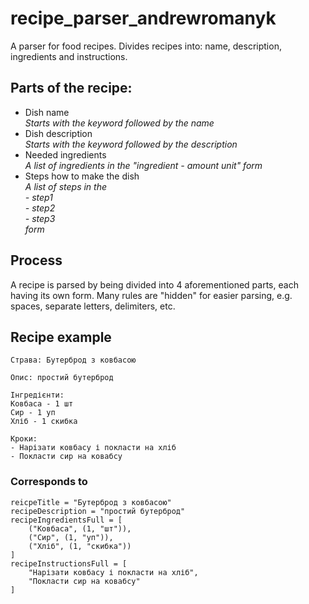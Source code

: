 # recipe_parser_andrewromanyk

A parser for food recipes. Divides recipes into: name, description, ingredients and instructions.

## Parts of the recipe:
- Dish name <br>
*Starts with the keyword followed by the name*
- Dish description<br>
*Starts with the keyword followed by the description*
- Needed ingredients<br>
*A list of ingredients in the "ingredient - amount unit" form*
- Steps how to make the dish<br>
*A list of steps in the
<br>- step1
<br>- step2
<br>- step3
<br> form*

## Process
A recipe is parsed by being divided into 4 aforementioned parts, each having its own form.
Many rules are "hidden" for easier parsing, e.g. spaces, separate letters, delimiters, etc.

## Recipe example
```
Страва: Бутерброд з ковбасою

Опис: простий бутерброд

Інгредієнти:
Ковбаса - 1 шт
Сир - 1 уп
Хліб - 1 скибка

Кроки:
- Нарізати ковбасу і покласти на хліб
- Покласти сир на ковабсу
```
### Corresponds to

```
reicpeTitle = "Бутерброд з ковбасою"
recipeDescription = "простий бутерброд"
recipeIngredientsFull = [
    ("Ковбаса", (1, "шт")),
    ("Сир", (1, "уп")),
    ("Хліб", (1, "скибка"))
]
recipeInstructionsFull = [
    "Нарізати ковбасу і покласти на хліб",
    "Покласти сир на ковабсу"
]
```